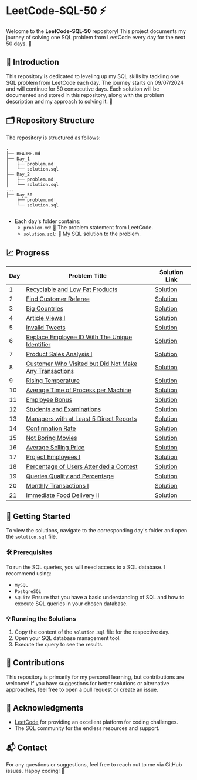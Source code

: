 #  LeetCode-SQL-50 ⚡
Welcome to the **LeetCode-SQL-50** repository! This project documents my journey of solving one SQL problem from LeetCode every day for the next 50 days. 🚀

## 🌟 Introduction
This repository is dedicated to leveling up my SQL skills by tackling one SQL problem from LeetCode each day. The journey starts on 09/07/2024 and will continue for 50 consecutive days. Each solution will be documented and stored in this repository, along with the problem description and my approach to solving it. 💪

## 🗂️ Repository Structure
The repository is structured as follows:
```
.
├── README.md
├── Day_1
│   ├── problem.md
│   └── solution.sql
├── Day_2
│   ├── problem.md
│   └── solution.sql
...
├── Day_50
    ├── problem.md
    └── solution.sql
    
```
- Each day's folder contains:
  - `problem.md`: 📜 The problem statement from LeetCode.
  - `solution.sql`: 💾 My SQL solution to the problem.

## 📈 Progress

| Day | Problem Title | Solution Link |
|-----|---------------|---------------|
| 1 | [Recyclable and Low Fat Products](01.LeetCode@1757_Recyclable_and_Low_Fat_Products/01.LeetCode@1757_Recyclable_and_Low_Fat_Products.md) | [Solution](01.LeetCode@1757_Recyclable_and_Low_Fat_Products/01.LeetCode@1757_Recyclable_and_Low_Fat_Products.sql) |
| 2 | [Find Customer Referee](02.LeetCode@584_Find_Customer_Referee/02.LeetCode@584_Find_Customer_Referee.md) | [Solution](02.LeetCode@584_Find_Customer_Referee/02.LeetCode@584_Find_Customer_Referee.sql) |
| 3 | [Big Countries](03.LeetCode@595_Big_Countries/03.LeetCode@595_Big_Countries.md) | [Solution](03.LeetCode@595_Big_Countries/03.LeetCode@595_Big_Countries.sql) |
| 4 | [Article Views I](04.LeetCode@1148_Article_Views_I/04.LeetCode@1148_Article_Views_I.md) | [Solution](04.LeetCode@1148_Article_Views_I/04.LeetCode@1148_Article_Views_I.sql) |
| 5 | [Invalid Tweets](05.LeetCode@1683_Invalid_Tweets/05.LeetCode@1683_Invalid_Tweets.md) | [Solution](05.LeetCode@1683_Invalid_Tweets/05.LeetCode@1683_Invalid_Tweets.sql) |
| 6 | [Replace Employee ID With The Unique Identifier](06.LeetCode@1378_Replace_Employee_ID_With_The_Unique_Identifier/06.LeetCode@1378_Replace_Employee_ID_With_The_Unique_Identifier.md) | [Solution](06.LeetCode@1378_Replace_Employee_ID_With_The_Unique_Identifier/06.LeetCode@1378_Replace_Employee_ID_With_The_Unique_Identifier.sql) |
| 7 | [Product Sales Analysis I](07.LeetCode@1068_Product_Sales_Analysis_I/07.LeetCode@1068_Product_Sales_Analysis_I.md) | [Solution](07.LeetCode@1068_Product_Sales_Analysis_I/07.LeetCode@1068_Product_Sales_Analysis_I.sql) |
| 8 | [Customer Who Visited but Did Not Make Any Transactions](08.LeetCode@1581_Customer_Who_Visited_but_Did_Not_Make_Any_Transactions/08.LeetCode@1581_Customer_Who_Visited_but_Did_Not_Make_Any_Transactions.md) | [Solution](08.LeetCode@1581_Customer_Who_Visited_but_Did_Not_Make_Any_Transactions/08.LeetCode@1581_Customer_Who_Visited_but_Did_Not_Make_Any_Transactions.sql) |
| 9 | [Rising Temperature](09.LeetCode@197_Rising_Temperature/09.LeetCode@197_Rising_Temperature.md) | [Solution](09.LeetCode@197_Rising_Temperature/09.LeetCode@197_Rising_Temperature.sql) |
| 10 | [Average Time of Process per Machine](10.LeetCode@1661_Average_Time_of_Process_per_Machine/10.LeetCode@1661_Average_Time_of_Process_per_Machine.md) | [Solution](10.LeetCode@1661_Average_Time_of_Process_per_Machine/10.LeetCode@1661_Average_Time_of_Process_per_Machine.sql) |
| 11 | [Employee Bonus](11.LeetCode@577_Employee_Bonus/11.LeetCode@577_Employee_Bonus.md) | [Solution](11.LeetCode@577_Employee_Bonus/11.LeetCode@577_Employee_Bonus.sql) |
| 12 | [Students and Examinations](12.LeetCode@1280_Students_and_Examinations/12.LeetCode@1280_Students_and_Examinations.md) | [Solution](12.LeetCode@1280_Students_and_Examinations/12.LeetCode@1280_Students_and_Examinations.sql) |
| 13 | [Managers with at Least 5 Direct Reports](13.LeetCode@570_Managers_with_at_Least_5_Direct_Reports/13.LeetCode@570_Managers_with_at_Least_5_Direct_Reports.md) | [Solution](13.LeetCode@570_Managers_with_at_Least_5_Direct_Reports/13.LeetCode@570_Managers_with_at_Least_5_Direct_Reports.sql) |
| 14 | [Confirmation Rate](14.LeetCode@1934_Confirmation_Rate/14.LeetCode@1934_Confirmation_Rate.md) | [Solution](14.LeetCode@1934_Confirmation_Rate/14.LeetCode@1934_Confirmation_Rate.sql) |
| 15 | [Not Boring Movies](15.LeetCode@620_Not_Boring_Movies/15.LeetCode@620_Not_Boring_Movies.md) | [Solution](15.LeetCode@620_Not_Boring_Movies/15.LeetCode@620_Not_Boring_Movies.sql) |
| 16 | [Average Selling Price](16.LeetCode@1251_Average_Selling_Price/16.LeetCode@1251_Average_Selling_Price.md) | [Solution](16.LeetCode@1251_Average_Selling_Price/16.LeetCode@1251_Average_Selling_Price.sql) |
| 17 | [Project Employees I](17.LeetCode@1075_Project_Employees_I/17.LeetCode@1075_Project_Employees_I.md) | [Solution](17.LeetCode@1075_Project_Employees_I/17.LeetCode@1075_Project_Employees_I.sql) |
| 18 | [Percentage of Users Attended a Contest](18.LeetCode@1633_Percentage_of_Users_Attended_a_Contest/18.LeetCode@1633_Percentage_of_Users_Attended_a_Contest.md) | [Solution](18.LeetCode@1633_Percentage_of_Users_Attended_a_Contest/18.LeetCode@1633_Percentage_of_Users_Attended_a_Contest.sql) |
| 19 | [Queries Quality and Percentage](19.LeetCode@1211_Queries_Quality_and_Percentage/19.LeetCode@1211_Queries_Quality_and_Percentage.md) | [Solution](19.LeetCode@1211_Queries_Quality_and_Percentage/19.LeetCode@1211_Queries_Quality_and_Percentage.sql) |
| 20 | [Monthly Transactions I](20.LeetCode@1193_Monthly_Transactions_I/20.LeetCode@1193_Monthly_Transactions_I.md) | [Solution](20.LeetCode@1193_Monthly_Transactions_I/20.LeetCode@1193_Monthly_Transactions_I.sql) |
| 21 | [Immediate Food Delivery II](21.LeetCode@1174_Immediate_Food_Delivery_II/21.LeetCode@1174_Immediate_Food_Delivery_II.md) | [Solution](21.LeetCode@1174_Immediate_Food_Delivery_II/21.LeetCode@1174_Immediate_Food_Delivery_II.sql) |



## 🚀 Getting Started
To view the solutions, navigate to the corresponding day's folder and open the `solution.sql` file.

### 🛠️ Prerequisites
To run the SQL queries, you will need access to a SQL database. I recommend using:
- `MySQL`
- `PostgreSQL`
- `SQLite`
Ensure that you have a basic understanding of SQL and how to execute SQL queries in your chosen database.

### 💡 Running the Solutions
1. Copy the content of the `solution.sql` file for the respective day.
2. Open your SQL database management tool.
3. Execute the query to see the results.

## 🤝 Contributions
This repository is primarily for my personal learning, but contributions are welcome! If you have suggestions for better solutions or alternative approaches, feel free to open a pull request or create an issue.

## 🙏 Acknowledgments
- [LeetCode](https://leetcode.com/) for providing an excellent platform for coding challenges.
- The SQL community for the endless resources and support.

## 📬 Contact
For any questions or suggestions, feel free to reach out to me via GitHub issues.
Happy coding! 🎉
